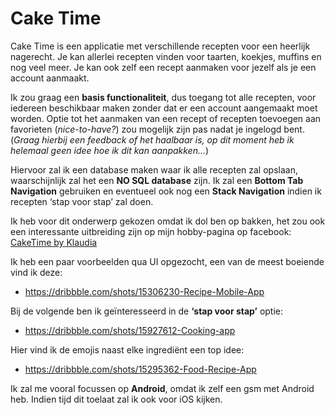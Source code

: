 <h1><b>Cake Time</b></h1>

<p>Cake Time is een applicatie met verschillende recepten voor een heerlijk nagerecht. Je kan allerlei recepten vinden voor taarten, koekjes, muffins en nog veel meer. Je kan ook zelf een recept aanmaken voor jezelf als je een account aanmaakt. 

Ik zou graag een <b>basis functionaliteit</b>, dus toegang tot alle recepten, voor iedereen beschikbaar maken zonder dat er een account aangemaakt moet worden. Optie tot het aanmaken van een recept of recepten toevoegen aan favorieten (<i>nice-to-have?</i>) zou mogelijk zijn pas nadat je ingelogd bent. (<i>Graag hierbij een feedback of het haalbaar is, op dit moment heb ik helemaal geen idee hoe ik dit kan aanpakken…</i>) </p>

<p>Hiervoor zal ik een database maken waar ik alle recepten zal opslaan, waarschijnlijk zal het een <b>NO SQL database</b> zijn.  Ik zal een <b>Bottom Tab Navigation</b> gebruiken en eventueel ook nog een <b>Stack Navigation</b> indien ik recepten ‘stap voor stap’ zal doen. </p>

<p>Ik heb voor dit onderwerp gekozen omdat ik dol ben op bakken, het zou ook een interessante uitbreiding zijn op mijn hobby-pagina op facebook: <a href="https://www.facebook.com/CakeTime-by-Klaudia-101815985445170/">CakeTime by Klaudia</a></p>

<p>Ik heb een paar voorbeelden qua UI opgezocht, een van de meest boeiende vind ik deze:

- https://dribbble.com/shots/15306230-Recipe-Mobile-App 

Bij de volgende ben ik geïnteresseerd in de <b>‘stap voor stap’</b> optie:  
- https://dribbble.com/shots/15927612-Cooking-app 

Hier vind ik de emojis naast elke ingrediënt een top idee: 
- https://dribbble.com/shots/15295362-Food-Recipe-App </p>

<p>Ik zal me vooral focussen op <b>Android</b>, omdat ik zelf een gsm met Android heb. Indien tijd dit toelaat zal ik ook voor iOS kijken.</p>
